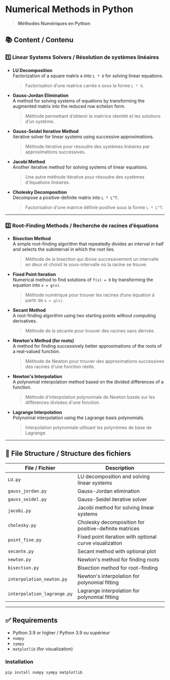 # Numerical Methods in Python  
> **Méthodes Numériques en Python**  

## 📚 Content / Contenu

### 1️⃣ **Linear Systems Solvers / Résolution de systèmes linéaires**  

- **LU Decomposition**  
  Factorization of a square matrix `A` into `L * U` for solving linear equations.  
  > Factorisation d’une matrice carrée `A` sous la forme `L * U`.  

- **Gauss-Jordan Elimination**  
  A method for solving systems of equations by transforming the augmented matrix into the reduced row echelon form.  
  > Méthode permettant d’obtenir la matrrice identité et les solutions d’un système.  

- **Gauss-Seidel Iterative Method**  
  Iterative solver for linear systems using successive approximations.  
  > Méthode itérative pour résoudre des systèmes linéaires par approximations successives.  

- **Jacobi Method**  
  Another iterative method for solving systems of linear equations.  
  > Une autre méthode itérative pour résoudre des systèmes d'équations linéaires.  

- **Cholesky Decomposition**  
  Decompose a positive-definite matrix into `L * L^T`.  
  > Factorisation d'une matrice définie positive sous la forme `L * L^T`.  

---

### 2️⃣ **Root-Finding Methods / Recherche de racines d’équations**  

- **Bisection Method**  
  A simple root-finding algorithm that repeatedly divides an interval in half and selects the subinterval in which the root lies.  
  > Méthode de la bisection qui divise successivement un intervalle en deux et choisit le sous-intervalle où la racine se trouve.  

- **Fixed Point Iteration**  
  Numerical method to find solutions of `f(x) = 0` by transforming the equation into `x = g(x)`.  
  > Méthode numérique pour trouver les racines d’une équation à partir de `x = g(x)`.  

- **Secant Method**  
  A root-finding algorithm using two starting points without computing derivatives.  
  > Méthode de la sécante pour trouver des racines sans dérivée.  

- **Newton's Method (for roots)**  
  A method for finding successively better approximations of the roots of a real-valued function.  
  > Méthode de Newton pour trouver des approximations successives des racines d'une fonction réelle.  

- **Newton's Interpolation**  
  A polynomial interpolation method based on the divided differences of a function.  
  > Méthode d'interpolation polynomiale de Newton basée sur les différences divisées d'une fonction.  

- **Lagrange Interpolation**  
  Polynomial interpolation using the Lagrange basis polynomials.  
  > Interpolation polynomiale utilisant les polynômes de base de Lagrange.  

---

## 📁 File Structure / Structure des fichiers

| File / Fichier             | Description                                                   |
|----------------------------|---------------------------------------------------------------|
| `LU.py`                    | LU decomposition and solving linear systems                   |
| `gauss_jordan.py`          | Gauss-Jordan elimination                                      |
| `gauss_seidel.py`          | Gauss-Seidel iterative solver                                 |
| `jacobi.py`                | Jacobi method for solving linear systems                      |
| `cholesky.py`              | Cholesky decomposition for positive-definite matrices         |
| `point_fixe.py`            | Fixed point iteration with optional curve visualization       |
| `secante.py`               | Secant method with optional plot                              |
| `newton.py`                | Newton's method for finding roots                             |
| `bisection.py`             | Bisection method for root-finding                             |
| `interpolation_newton.py`  | Newton's interpolation for polynomial fitting                 |
| `interpolation_lagrange.py`| Lagrange interpolation for polynomial fitting                 |

---

## ✅ Requirements  

- Python 3.9 or higher / Python 3.9 ou supérieur  
- `numpy`  
- `sympy`  
- `matplotlib` (for visualization)  

### Installation  

```bash
pip install numpy sympy matplotlib
